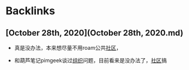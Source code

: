 
# Backlinks
## [October 28th, 2020](October 28th, 2020.md)
- 真是没办法，本来想尽量不用roam公共[社区](社区.md)，

- 和葫芦笔记pimgeek谈过[组织](组织.md)问题，目前看来是没办法了，[社区](社区.md)搞

